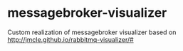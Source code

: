 # messagebroker-visualizer
Custom realization of messagebroker visualizer based on  http://jmcle.github.io/rabbitmq-visualizer/#
